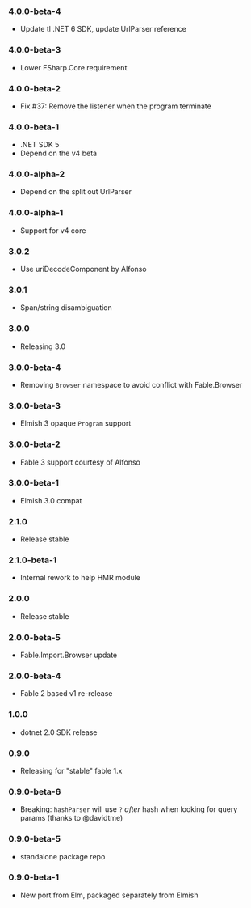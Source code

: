 ### 4.0.0-beta-4
* Update tl .NET 6 SDK, update UrlParser reference

### 4.0.0-beta-3

* Lower FSharp.Core requirement

### 4.0.0-beta-2

* Fix #37: Remove the listener when the program terminate

### 4.0.0-beta-1

* .NET SDK 5
* Depend on the v4 beta

### 4.0.0-alpha-2

* Depend on the split out UrlParser

### 4.0.0-alpha-1

* Support for v4 core

### 3.0.2

* Use uriDecodeComponent by Alfonso

### 3.0.1

* Span/string disambiguation

### 3.0.0

* Releasing 3.0

### 3.0.0-beta-4

* Removing `Browser` namespace to avoid conflict with Fable.Browser

### 3.0.0-beta-3

* Elmish 3 opaque `Program` support

### 3.0.0-beta-2

* Fable 3 support courtesy of Alfonso

### 3.0.0-beta-1

* Elmish 3.0 compat

### 2.1.0

* Release stable

### 2.1.0-beta-1

* Internal rework to help HMR module

### 2.0.0

* Release stable

### 2.0.0-beta-5

* Fable.Import.Browser update

### 2.0.0-beta-4

* Fable 2 based v1 re-release

### 1.0.0

* dotnet 2.0 SDK release

### 0.9.0

* Releasing for "stable" fable 1.x

### 0.9.0-beta-6

* Breaking: `hashParser` will use `?` *after* hash when looking for query params (thanks to @davidtme)

### 0.9.0-beta-5

* standalone package repo

### 0.9.0-beta-1

* New port from Elm, packaged separately from Elmish

